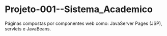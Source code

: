 # Projeto-001--Sistema_Academico
Páginas compostas por componentes web como: JavaServer Pages (JSP), servlets e JavaBeans.
